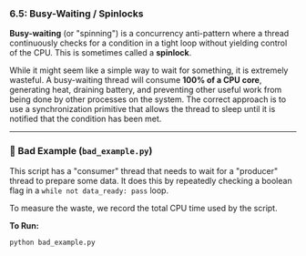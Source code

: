 ### 6.5: Busy-Waiting / Spinlocks

**Busy-waiting** (or "spinning") is a concurrency anti-pattern where a thread continuously checks for a condition in a tight loop without yielding control of the CPU. This is sometimes called a **spinlock**.

While it might seem like a simple way to wait for something, it is extremely wasteful. A busy-waiting thread will consume **100% of a CPU core**, generating heat, draining battery, and preventing other useful work from being done by other processes on the system. The correct approach is to use a synchronization primitive that allows the thread to sleep until it is notified that the condition has been met.

---

### 🔴 Bad Example (`bad_example.py`)

This script has a "consumer" thread that needs to wait for a "producer" thread to prepare some data. It does this by repeatedly checking a boolean flag in a `while not data_ready: pass` loop.

To measure the waste, we record the total CPU time used by the script.

**To Run:**
```bash
python bad_example.py